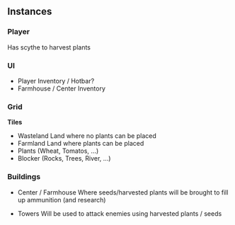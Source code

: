 ## Instances

### Player
Has scythe to harvest plants

### UI
- Player Inventory / Hotbar?
- Farmhouse / Center Inventory

### Grid
**Tiles**
- Wasteland
    Land where no plants can be placed
- Farmland
    Land where plants can be placed
- Plants (Wheat, Tomatos, ...) 
- Blocker (Rocks, Trees, River, ...)

### Buildings
- Center / Farmhouse 
    Where seeds/harvested plants will be brought to fill up ammunition (and research)

- Towers
    Will be used to attack enemies using harvested plants / seeds


